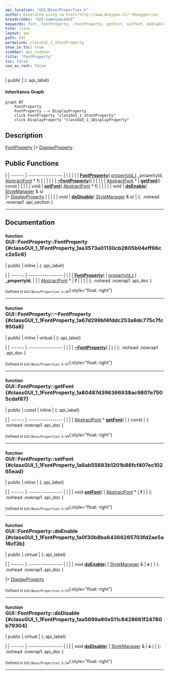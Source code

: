 ```yaml
---
api_location: "GUI/Base/Properties.h"
author: Generated using <a href="http://www.doxygen.nl/">Doxygen</a>
breadcrumbs: "GUI:namespaceGUI"
keywords: font, FontProperty, ~FontProperty, getFont, setFont, doEnable, doDisable
kind: class
layout: api
path: GUI
permalink: classGUI_1_1FontProperty
show_in_toc: true
sidebar: api_sidebar
title: "FontProperty"
toc: false
use_as_root: false
---
```


| public |
{:.api_label}

#### Inheritance Graph

```mermaid
graph BT
	FontProperty
	FontProperty --> DisplayProperty
	click FontProperty "classGUI_1_1FontProperty"
	click DisplayProperty "classGUI_1_1DisplayProperty"
```

## Description

[FontProperty](classGUI_1_1FontProperty) |> [DisplayProperty](classGUI_1_1DisplayProperty) .



## Public Functions

|
| ------: | ----------------- |
|  | |
|  | **[FontProperty](#classGUI_1_1FontProperty_1aa3573a01130cb2805b04eff66cc2e5c6)**( [propertyId_t](namespaceGUI#namespaceGUI_1a1a514ecc9ea4ec5de3e7cf43a883e550)  _propertyId,  [AbstractFont](classGUI_1_1AbstractFont) * f) |
|  | |
|  | **[~FontProperty](#classGUI_1_1FontProperty_1a67d299bf4fddc253a9dc775c7fc950a8)**() |
|  | |
| [AbstractFont](classGUI_1_1AbstractFont) * | **[getFont](#classGUI_1_1FontProperty_1a80487d396366938ac9807e7505cdaf87)**() const |
|  | |
| void | **[setFont](#classGUI_1_1FontProperty_1a6ab55683b1201b86fcf407ec10265ead)**( [AbstractFont](classGUI_1_1AbstractFont) * f) |
|  | |
| void | **[doEnable](#classGUI_1_1FontProperty_1a0f30b8ba64366265703fd2ae5a16cf3b)**( [StyleManager](classGUI_1_1StyleManager) & s) <br/> |> [DisplayProperty](classGUI_1_1DisplayProperty) |
|  | |
| void | **[doDisable](#classGUI_1_1FontProperty_1aa5699a80e511c8428661f24780b79304)**( [StyleManager](classGUI_1_1StyleManager) & s) |
{: .nohead .nowrap1 .api_section }


-------------------------------------------------------------------

## Documentation

### <small>function</small><br/> GUI::FontProperty::FontProperty {#classGUI_1_1FontProperty_1aa3573a01130cb2805b04eff66cc2e5c6}

| public | inline |
{:.api_label}

|
| ------: | ----------------- |
|  |
|  **[FontProperty](#classGUI_1_1FontProperty_1aa3573a01130cb2805b04eff66cc2e5c6)**( |  [propertyId_t](namespaceGUI#namespaceGUI_1a1a514ecc9ea4ec5de3e7cf43a883e550)  | **_propertyId**, |
| |  [AbstractFont](classGUI_1_1AbstractFont) * | **f** |
|   ) |
{: .nohead .nowrap1 .api_doc }





<sub>Defined in `GUI/Base/Properties.h:46`</sub>{:style="float: right"}

-------------------------------------------------------------------

### <small>function</small><br/> GUI::FontProperty::~FontProperty {#classGUI_1_1FontProperty_1a67d299bf4fddc253a9dc775c7fc950a8}

| public | inline | virtual |
{:.api_label}

|
| ------: | ----------------- |
|  |
|  **[~FontProperty](#classGUI_1_1FontProperty_1a67d299bf4fddc253a9dc775c7fc950a8)**( |  ) |
{: .nohead .nowrap1 .api_doc }





<sub>Defined in `GUI/Base/Properties.h:47`</sub>{:style="float: right"}

-------------------------------------------------------------------

### <small>function</small><br/> GUI::FontProperty::getFont {#classGUI_1_1FontProperty_1a80487d396366938ac9807e7505cdaf87}

| public | const | inline |
{:.api_label}

|
| ------: | ----------------- |
|  |
| [AbstractFont](classGUI_1_1AbstractFont) * **[getFont](#classGUI_1_1FontProperty_1a80487d396366938ac9807e7505cdaf87)**( |  ) const |
{: .nohead .nowrap1 .api_doc }





<sub>Defined in `GUI/Base/Properties.h:49`</sub>{:style="float: right"}

-------------------------------------------------------------------

### <small>function</small><br/> GUI::FontProperty::setFont {#classGUI_1_1FontProperty_1a6ab55683b1201b86fcf407ec10265ead}

| public | inline |
{:.api_label}

|
| ------: | ----------------- |
|  |
| void **[setFont](#classGUI_1_1FontProperty_1a6ab55683b1201b86fcf407ec10265ead)**( |  [AbstractFont](classGUI_1_1AbstractFont) * | **f** ) |
{: .nohead .nowrap1 .api_doc }





<sub>Defined in `GUI/Base/Properties.h:50`</sub>{:style="float: right"}

-------------------------------------------------------------------

### <small>function</small><br/> GUI::FontProperty::doEnable {#classGUI_1_1FontProperty_1a0f30b8ba64366265703fd2ae5a16cf3b}

| public | virtual |
{:.api_label}

|
| ------: | ----------------- |
|  |
| void **[doEnable](#classGUI_1_1FontProperty_1a0f30b8ba64366265703fd2ae5a16cf3b)**( |  [StyleManager](classGUI_1_1StyleManager) & | **s** ) |
{: .nohead .nowrap1 .api_doc }

|> [DisplayProperty](classGUI_1_1DisplayProperty) 





<sub>Defined in `GUI/Base/Properties.h:53`</sub>{:style="float: right"}

-------------------------------------------------------------------

### <small>function</small><br/> GUI::FontProperty::doDisable {#classGUI_1_1FontProperty_1aa5699a80e511c8428661f24780b79304}

| public | virtual |
{:.api_label}

|
| ------: | ----------------- |
|  |
| void **[doDisable](#classGUI_1_1FontProperty_1aa5699a80e511c8428661f24780b79304)**( |  [StyleManager](classGUI_1_1StyleManager) & | **s** ) |
{: .nohead .nowrap1 .api_doc }





<sub>Defined in `GUI/Base/Properties.h:54`</sub>{:style="float: right"}

-------------------------------------------------------------------

